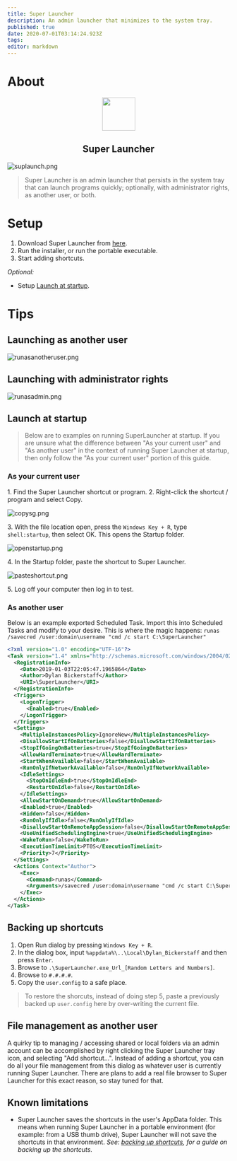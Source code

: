 ```yaml
---
title: Super Launcher
description: An admin launcher that minimizes to the system tray.
published: true
date: 2020-07-01T03:14:24.923Z
tags: 
editor: markdown
---
```


# About
<p align="center">
	<img src="/assets/software/immediateaccess/logo.svg" width="75">
</p>
<h2 align="center">Super Launcher</h2>

![suplaunch.png](/assets/software/supersuite/superlauncher/suplaunch.png)

> Super Launcher is an admin launcher that persists in the system tray that can launch programs quickly; optionally, with administrator rights, as another user, or both.

# Setup

1. Download Super Launcher from [here](https://github.com/belowaverage-org/SuperLauncher/releases).
2. Run the installer, or run the portable executable.
3. Start adding shortcuts.

*Optional:*

* Setup [Launch at startup](#launch-at-startup).

# Tips

## Launching as another user

![runasanotheruser.png](/assets/software/supersuite/superlauncher/runasanotheruser.png)

## Launching with administrator rights

![runasadmin.png](/assets/software/supersuite/superlauncher/runasadmin.png)

## Launch at startup

>Below are to examples on running SuperLauncher at startup.
>If you are unsure what the difference between "As your current user" and "As another user" in the context of running Super Launcher at startup, then only follow the "As your current user" portion of this guide.

### As your current user

1\. Find the Super Launcher shortcut or program.
2\. Right-click the shortcut / program and select Copy.

![copysg.png](/assets/software/supersuite/superlauncher/copysg.png)

3\. With the file location open, press the `Windows Key + R`, type `shell:startup`, then select OK. This opens the Startup folder.

![openstartup.png](/assets/software/supersuite/superlauncher/openstartup.png)

4\. In the Startup folder, paste the shortcut to Super Launcher.

![pasteshortcut.png](/assets/software/supersuite/superlauncher/pasteshortcut.png)

5\. Log off your computer then log in to test.

### As another user

Below is an example exported Scheduled Task. Import this into Scheduled Tasks and modify to your desire. This is where the magic happens: `runas /savecred /user:domain\username "cmd /c start C:\SuperLauncher"`

```xml
<?xml version="1.0" encoding="UTF-16"?>
<Task version="1.4" xmlns="http://schemas.microsoft.com/windows/2004/02/mit/task">
  <RegistrationInfo>
    <Date>2019-01-03T22:05:47.1965864</Date>
    <Author>Dylan Bickerstaff</Author>
    <URI>\SuperLauncher</URI>
  </RegistrationInfo>
  <Triggers>
    <LogonTrigger>
      <Enabled>true</Enabled>
    </LogonTrigger>
  </Triggers>
  <Settings>
    <MultipleInstancesPolicy>IgnoreNew</MultipleInstancesPolicy>
    <DisallowStartIfOnBatteries>false</DisallowStartIfOnBatteries>
    <StopIfGoingOnBatteries>true</StopIfGoingOnBatteries>
    <AllowHardTerminate>true</AllowHardTerminate>
    <StartWhenAvailable>false</StartWhenAvailable>
    <RunOnlyIfNetworkAvailable>false</RunOnlyIfNetworkAvailable>
    <IdleSettings>
      <StopOnIdleEnd>true</StopOnIdleEnd>
      <RestartOnIdle>false</RestartOnIdle>
    </IdleSettings>
    <AllowStartOnDemand>true</AllowStartOnDemand>
    <Enabled>true</Enabled>
    <Hidden>false</Hidden>
    <RunOnlyIfIdle>false</RunOnlyIfIdle>
    <DisallowStartOnRemoteAppSession>false</DisallowStartOnRemoteAppSession>
    <UseUnifiedSchedulingEngine>true</UseUnifiedSchedulingEngine>
    <WakeToRun>false</WakeToRun>
    <ExecutionTimeLimit>PT0S</ExecutionTimeLimit>
    <Priority>7</Priority>
  </Settings>
  <Actions Context="Author">
    <Exec>
      <Command>runas</Command>
      <Arguments>/savecred /user:domain\username "cmd /c start C:\SuperLauncher"</Arguments>
    </Exec>
  </Actions>
</Task>
```

## Backing up shortcuts

1. Open Run dialog by pressing `Windows Key + R`.
2. In the dialog box, input `%appdata%\..\Local\Dylan_Bickerstaff` and then press `Enter`.
3. Browse to `.\SuperLauncher.exe_Url_[Random Letters and Numbers]`.
4. Browse to `#.#.#.#`.
5. Copy the `user.config` to a safe place.

> To restore the shorcuts, instead of doing step 5, paste a previously backed up `user.config` here by over-writing the current file.

## File management as another user

A quirky tip to managing / accessing shared or local folders via an admin account can be accomplished by right clicking the Super Launcher tray icon, and selecting "Add shortcut...". Instead of adding a shortcut, you can do all your file management from this dialog as whatever user is currently running Super Launcher.
There are plans to add a real file browser to Super Launcher for this exact reason, so stay tuned for that.

## Known limitations

* Super Launcher saves the shortcuts in the user's AppData folder. This means when running Super Launcher in a portable environment (for example: from a USB thumb drive), Super Launcher will not save the shortcuts in that environment. *See: [backing up shortcuts](#backing-up-shortcuts), for a guide on backing up the shortcuts.*